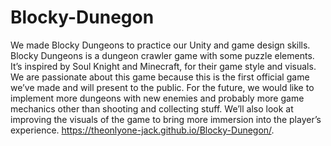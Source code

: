 # Blocky-Dunegon
We made Blocky Dungeons to practice our Unity and game design skills. Blocky Dungeons is a dungeon crawler game with some puzzle elements. It’s inspired by Soul Knight and Minecraft, for their game style and visuals. We are passionate about this game because this is the first official game we’ve made and will present to the public. For the future, we would like to implement more dungeons with new enemies and probably more game mechanics other than shooting and collecting stuff. We’ll also look at improving the visuals of the game to bring more immersion into the player’s experience.
https://theonlyone-jack.github.io/Blocky-Dunegon/.
